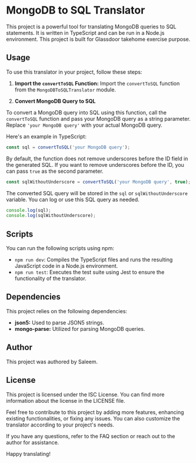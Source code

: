 # MongoDB to SQL Translator

This project is a powerful tool for translating MongoDB queries to SQL statements. It is written in TypeScript and can be run in a Node.js environment. This project is built for Glassdoor takehome exercise purpose.

## Usage

To use this translator in your project, follow these steps:

1. **Import the `convertToSQL` Function:**
   Import the `convertToSQL` function from the `MongoDBToSQLTranslator` module.

2. **Convert MongoDB Query to SQL**

To convert a MongoDB query into SQL using this function, call the `convertToSQL` function and pass your MongoDB query as a string parameter. Replace `'your MongoDB query'` with your actual MongoDB query.

Here's an example in TypeScript:

```typescript
const sql = convertToSQL('your MongoDB query');
```

By default, the function does not remove underscores before the ID field in the generated SQL. If you want to remove underscores before the ID, you can pass `true` as the second parameter.

```typescript
const sqlWithoutUnderscore = convertToSQL('your MongoDB query', true);
```

The converted SQL query will be stored in the `sql` or `sqlWithoutUnderscore` variable. You can log or use this SQL query as needed.

```typescript
console.log(sql);
console.log(sqlWithoutUnderscore);
```

## Scripts

You can run the following scripts using npm:

- `npm run dev`: Compiles the TypeScript files and runs the resulting JavaScript code in a Node.js environment.
- `npm run test`: Executes the test suite using Jest to ensure the functionality of the translator.

## Dependencies

This project relies on the following dependencies:

- **json5:** Used to parse JSON5 strings.
- **mongo-parse:** Utilized for parsing MongoDB queries.

## Author

This project was authored by Saleem.

## License

This project is licensed under the ISC License. You can find more information about the license in the LICENSE file.

Feel free to contribute to this project by adding more features, enhancing existing functionalities, or fixing any issues. You can also customize the translator according to your project's needs.

If you have any questions, refer to the FAQ section or reach out to the author for assistance.

Happy translating!

